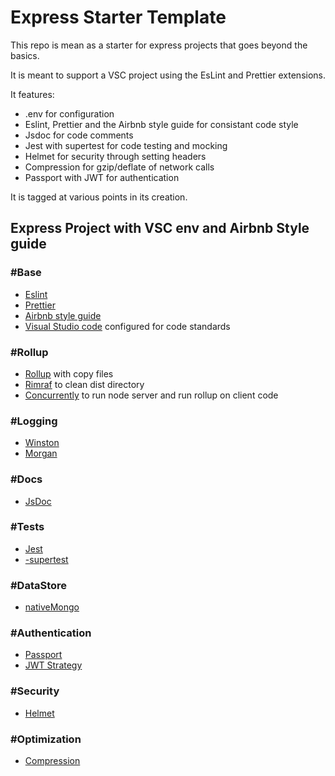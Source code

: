 # Express Starter Template

This repo is mean as a starter for express projects that goes beyond the basics.

It is meant to support a VSC project using the EsLint and Prettier extensions.

It features:

- .env for configuration
- Eslint, Prettier and the Airbnb style guide for consistant code style
- Jsdoc for code comments
- Jest with supertest for code testing and mocking
- Helmet for security through setting headers
- Compression for gzip/deflate of network calls
- Passport with JWT for authentication

It is tagged at various points in its creation.

## Express Project with VSC env and Airbnb Style guide

### #Base

- [Eslint](https://eslint.org)
- [Prettier](https://prettier.io)
- [Airbnb style guide](https://github.com/airbnb/javascript)
- [Visual Studio code](https://visualstudio.microsoft.com) configured for code standards

### #Rollup

- [Rollup](https://rollupjs.org/guide/en/) with copy files
- [Rimraf](https://github.com/isaacs/rimraf) to clean dist directory
- [Concurrently](https://github.com/open-cli-tools/concurrently) to run node server and run rollup on client code

### #Logging

- [Winston](https://github.com/winstonjs/winston)
- [Morgan](https://github.com/expressjs/morgan)

### #Docs

- [JsDoc](https://jsdoc.app)

### #Tests

- [Jest](https://jestjs.io)
- [-supertest](https://github.com/visionmedia/supertest)

### #DataStore

- [nativeMongo](https://github.com/mongodb/node-mongodb-native)

### #Authentication

- [Passport](http://www.passportjs.org)
- [JWT Strategy](http://www.passportjs.org/packages/passport-jwt/)

### #Security

- [Helmet](https://github.com/helmetjs/helmet)

### #Optimization

- [Compression](http://expressjs.com/en/resources/middleware/compression.html)
